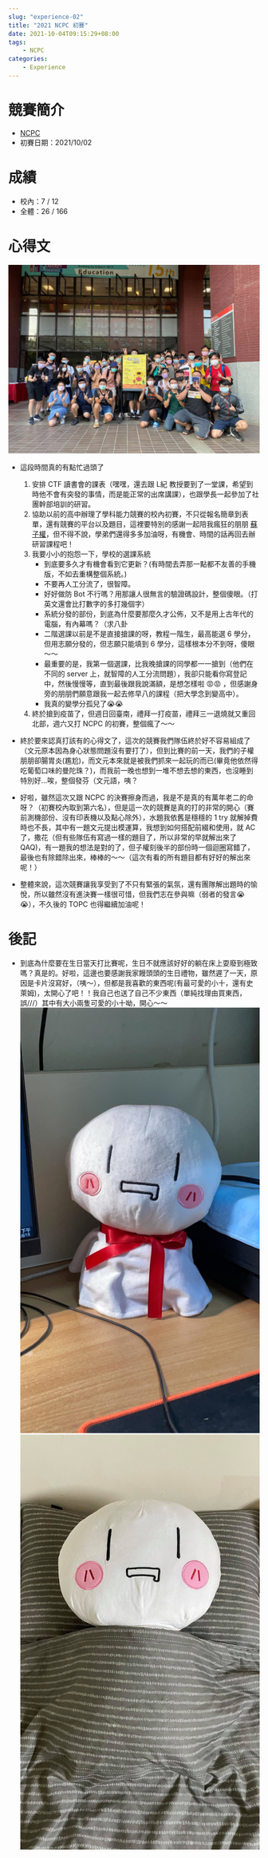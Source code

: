 ```yaml
---
slug: "experience-02"
title: "2021 NCPC 初賽"
date: 2021-10-04T09:15:29+08:00
tags:
    - NCPC
categories:
    - Experience
---
```

# 競賽簡介
- [NCPC](https://ncpc.nsysu.edu.tw/)
- 初賽日期：2021/10/02

# 成績
- 校內：7 / 12
- 全體：26 / 166

# 心得文
![](experience-02-01.jpg)
- 這段時間真的有點忙過頭了
    1. 安排 CTF 讀書會的課表（嘿嘿，還去跟 L紀 教授要到了一堂課，希望到時他不會有突發的事情，而是能正常的出席講課），也跟學長一起參加了社團幹部培訓的研習。
    2. 協助以前的高中辦理了學科能力競賽的校內初賽，不只從報名簡章到表單，還有競賽的平台以及題目，這裡要特別的感謝一起陪我瘋狂的朋朋 [蘇子權](https://kutsunasubarya.github.io/)，但不得不說，學弟們還得多多加油呀，有機會、時間的話再回去辦研習課程吧！
    3. 我要小小的抱怨一下，學校的選課系統
        - 到底要多久才有機會看到它更新？(有時間去弄那一點都不友善的手機版，不如去重構整個系統。)
        - 不要再人工分流了，很智障。
        - 好好做防 Bot 不行嗎？用那讓人很無言的驗證碼設計，整個傻眼。（打英文還會比打數字的多打幾個字）
        - 系統分發的部份，到底為什麼要那麼久才公佈，又不是用上古年代的電腦，有內幕嗎？（求八卦
        - 二階選課以前是不是直接搶課的呀，教程一階生，最高能選 6 學分，但用志願分發的，但志願只能填到 6 學分，這樣根本分不到呀，傻眼～～
        - 最重要的是，我第一個選課，比我晚搶課的同學都一一搶到（他們在不同的 server 上，就智障的人工分流問題），我卻只能看你寫登記中，然後慢慢等，直到最後跟我說滿額，是想怎樣啦 :rage::rage: ，但感謝身旁的朋朋們願意跟我一起去修早八的課程（把大學念到變高中）。
        - 我真的變學分孤兒了:sob::sob:
    4. 終於搶到疫苗了，但週日回臺南，禮拜一打疫苗，禮拜三一退燒就又重回北部，週六又打 NCPC 的初賽，整個瘋了～～

- 終於要來認真打該有的心得文了，這次的競賽我們隊伍終於好不容易組成了（文元原本因為身心狀態問題沒有要打了），但到比賽的前一天，我們的子權朋朋卻腸胃炎(尷尬)，而文元本來就是被我們抓來一起玩的而已(畢竟他依然得吃葡萄口味的曼陀珠？)，而我前一晚也想到一堆不想去想的東西，也沒睡到特別好...唉，整個發芬（文元語，咦？
- 好啦，雖然這次又跟 NCPC 的決賽擦身而過，我是不是真的有萬年老二的命呀？（初賽校內取到第六名），但是這一次的競賽是真的打的非常的開心（賽前測機部份、沒有印表機以及點心除外），水題我依舊是穩穩的 1 try 就解掉費時也不長，其中有一題文元提出模運算，我想到如何搭配前綴和使用，就 AC 了，撒花（但有些隊伍有寫過一樣的題目了，所以非常的早就解出來了 QAQ)，有一題我的想法是對的了，但子權刻後半的部份時一個迴圈寫錯了，最後也有除錯除出來，棒棒的～～（這次有看的所有題目都有好好的解出來呢！）
- 整體來說，這次競賽讓我享受到了不只有緊張的氣氛，還有團隊解出題時的愉悅，所以雖然沒有進決賽一樣很可惜，但我們志在參與嘛（弱者的發言:sob::sob:），不久後的 TOPC 也得繼續加油呢！
# 後記
- 到底為什麼要在生日當天打比賽呢，生日不就應該好好的躺在床上耍廢到極致嗎？真是的。好啦，這邊也要感謝我家饅頭頭的生日禮物，雖然遲了一天，原因是卡片沒寫好，（咦～），但都是我喜歡的東西呢(有最可愛的小十，還有史萊姆)，太開心了吧！！我自己也送了自己不少東西（單純找理由買東西，誤///）其中有大小兩隻可愛的小十呦，開心～～
![](experience-02-02.jpg)![](experience-02-03.jpg)